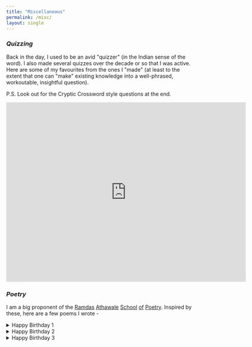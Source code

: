 ```yaml
---
title: "Miscellaneous"
permalink: /misc/
layout: single
---
```

<!-- ## Miscellaneous -->

### *Quizzing*

Back in the day, I used to be an avid "quizzer" (in the Indian sense of the word). I also made several quizzes over the decade or so that I was active. Here are some of my favourites from the ones I "made" (at least to the extent that one can "make" existing knowledge into a well-phrased, workoutable, insightful question).

P.S. Look out for the Cryptic Crossword style questions at the end.

<iframe src="https://docs.google.com/presentation/d/1-IviLdo7Du4uF47jo72TCrAuQblvFeslQulpuKarxLY/embed?start=false&loop=false&delayms=3000" frameborder="0" width="640" height="480" allowfullscreen="true" mozallowfullscreen="true" webkitallowfullscreen="true"></iframe>


### *Poetry*

I am a big proponent of the [Ramdas](https://www.youtube.com/watch?v=Ylg2Rtg3cgw) [Athawale](https://youtu.be/Pd_kTUNPxZc) [School](https://youtu.be/0ICD27qXkuI) [of](https://youtu.be/gW9tuyz_X0s?t=23) [Poetry](https://youtu.be/gRV8hLIfIi0). Inspired by these, here are a few poems I wrote - 

<details>
<summary> Happy Birthday 1 </summary>
Happy Birthday ****** Singh.  <br>
Tum Khushi se Karo dance and sing.  <br>
Is birthday tum ko mile apni Pasand Ka Sara bling  <br>
Tumhara DOTA2 me bana rahe forever low ping  <br>
Aur good wishes se bajta rahe phone tring-tring. <br> 
Happy birthday ****** Singh!  <br>
</details>

<details>
<summary> Happy Birthday 2 </summary>
Today is birthday of ***** Chaudhary  <br>
Hum Bhagwan se prarthana karte Hain ki uski jaldi lag jaaye Zindagi ki lottery  <br>
We are fortunate ki hum Hain a part of his coterie  <br>
Hamari yu hi bane camaraderie  <br>
Happy Birthday ***** Chaudhary  <br>
</details>

<details>
<summary> Happy Birthday 3 </summary>
Happy Birthday ***** Behen.  <br>
Tum Zindagi me acche acche kapde banao aur lo pehen  <br>
Aise hi bane raho ten on ten  <br>
Happy birthday ***** Behen.  <br>
</details>